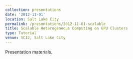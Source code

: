 ```yaml
---
collection: presentations
date: '2012-11-01'
location: Salt Lake City
permalink: /presentations/2012-11-01-scalable
title: Scalable Heterogeneous Computing on GPU Clusters
type: Tutorial
venue: SC12, Salt Lake City
---
```


Presentation materials.
